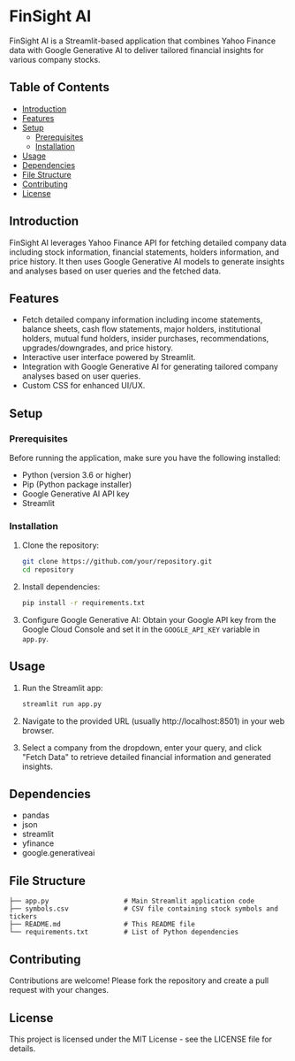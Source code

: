 # FinSight AI

FinSight AI is a Streamlit-based application that combines Yahoo Finance data with Google Generative AI to deliver tailored financial insights for various company stocks.

## Table of Contents

- [Introduction](#introduction)
- [Features](#features)
- [Setup](#setup)
  - [Prerequisites](#prerequisites)
  - [Installation](#installation)
- [Usage](#usage)
- [Dependencies](#dependencies)
- [File Structure](#file-structure)
- [Contributing](#contributing)
- [License](#license)

## Introduction

FinSight AI leverages Yahoo Finance API for fetching detailed company data including stock information, financial statements, holders information, and price history. It then uses Google Generative AI models to generate insights and analyses based on user queries and the fetched data.

## Features

- Fetch detailed company information including income statements, balance sheets, cash flow statements, major holders, institutional holders, mutual fund holders, insider purchases, recommendations, upgrades/downgrades, and price history.
- Interactive user interface powered by Streamlit.
- Integration with Google Generative AI for generating tailored company analyses based on user queries.
- Custom CSS for enhanced UI/UX.

## Setup

### Prerequisites

Before running the application, make sure you have the following installed:

- Python (version 3.6 or higher)
- Pip (Python package installer)
- Google Generative AI API key
- Streamlit

### Installation

1. Clone the repository:
   ```bash
   git clone https://github.com/your/repository.git
   cd repository
   ```

2. Install dependencies:
   ```bash
   pip install -r requirements.txt
   ```

3. Configure Google Generative AI:
   Obtain your Google API key from the Google Cloud Console and set it in the `GOOGLE_API_KEY` variable in `app.py`.

## Usage

1. Run the Streamlit app:
   ```bash
   streamlit run app.py
   ```

2. Navigate to the provided URL (usually http://localhost:8501) in your web browser.

3. Select a company from the dropdown, enter your query, and click "Fetch Data" to retrieve detailed financial information and generated insights.

## Dependencies

- pandas
- json
- streamlit
- yfinance
- google.generativeai

## File Structure

```
├── app.py                   # Main Streamlit application code
├── symbols.csv              # CSV file containing stock symbols and tickers
├── README.md                # This README file
└── requirements.txt         # List of Python dependencies
```

## Contributing

Contributions are welcome! Please fork the repository and create a pull request with your changes.

## License

This project is licensed under the MIT License - see the LICENSE file for details.
